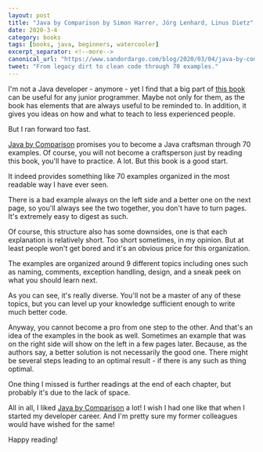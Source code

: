 ```yaml
---
layout: post
title: "Java by Comparison by Simon Harrer, Jörg Lenhard, Linus Dietz"
date: 2020-3-4
category: books
tags: [books, java, beginners, watercooler]
excerpt_separator: <!--more-->
canonical_url: "https://www.sandordargo.com/blog/2020/03/04/java-by-comparison"
tweet: "From legacy dirt to clean code through 70 examples."
---
```

I'm not a Java developer - anymore - yet I find that a big part of [this book](https://amzn.to/2Ie6E28) can be useful for any junior programmer. Maybe not only for them, as the book has elements that are always useful to be reminded to. In addition, it gives you ideas on how and what to teach to less experienced people.
<!--more-->
But I ran forward too fast.

[Java by Comparison](https://amzn.to/2Ie6E28) promises you to become a Java craftsman through 70 examples. Of course, you will not become a craftsperson just by reading this book, you'll have to practice. A lot. But this book is a good start.

It indeed provides something like 70 examples organized in the most readable way I have ever seen.

There is a bad example always on the left side and a better one on the next page, so you'll always see the two together, you don't have to turn pages. It's extremely easy to digest as such.

Of course, this structure also has some downsides, one is that each explanation is relatively short. Too short sometimes, in my opinion. But at least people won't get bored and it's an obvious price for this organization.

The examples are organized around 9 different topics including ones such as naming, comments, exception handling, design, and a sneak peek on what you should learn next.

As you can see, it's really diverse. You'll not be a master of any of these topics, but you can level up your knowledge sufficient enough to write much better code.

Anyway, you cannot become a pro from one step to the other. And that's an idea of the examples in the book as well. Sometimes an example that was on the right side will show on the left in a few pages later. Because, as the authors say, a better solution is not necessarily the good one. There might be several steps leading to an optimal result - if there is any such as thing optimal.

One thing I missed is further readings at the end of each chapter, but probably it's due to the lack of space.

All in all, I liked [Java by Comparison](https://amzn.to/2Ie6E28) a lot! I wish I had one like that when I started my developer career. And I'm pretty sure my former colleagues would have wished for the same!

Happy reading!